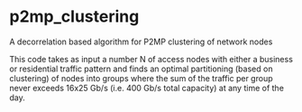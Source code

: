 # p2mp_clustering
A decorrelation based algorithm for P2MP clustering of network nodes

This code takes as input a number N of access nodes with either a business or residential traffic pattern and finds an optimal partitioning (based on clustering) of nodes into groups where the sum of the traffic per group never exceeds 16x25 Gb/s (i.e. 400 Gb/s total capacity) at any time of the day.
